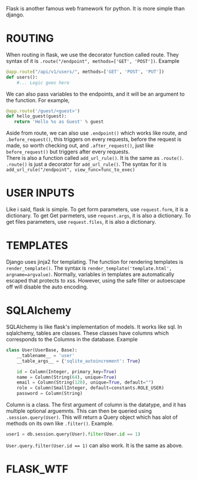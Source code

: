 Flask is another famous web framework for python. It is more simple than django.

# ROUTING
When routing in flask, we use the decorator function called route. They syntax of it is `.route("/endpoint", methods=['GET', 'POST'])`. Example   
```py
@app.route("/api/v1/users/", methods=['GET', 'POST', 'PUT'])
def users():
    #... Logic goes here
```    
We can also pass variables to the endpoints, and it will be an argument to the function. For example,    
```py
@app.route('/guest/<guest>')
def hello_guest(guest):
   return 'Hello %s as Guest' % guest
```
Aside from route, we can also use `.endpoint()` which works like route, and `.before_request()`, this triggers on every requests, before the request is made, so worth checking out, and `.after_request()`, just like `before_request()`  but triggers after every requests.    
There is also a function called `add_url_rule()`. It is the same as `.route()`. `.route()` is just a decorator for `add_url_rule()`. The syntax for it is `add_url_rule("/endpoint", view_func=func_to_exec)`

# USER INPUTS
Like i said, flask is simple. To get form parameters, use `request.form`, it is a dictionary. To get Get parmeters, use `request.args`, it is also a dictionary.  To get files parameters, use `request.files`, it is also a dictionary. 

# TEMPLATES
Django uses jinja2 for templating. The function for rendering templates is `render_template()`. The syntax is `render_template('template.html', argname=argvalue)`. Normally, variables in templates are automatically escaped that protects to xss. However, using the safe filter or autoescape off will disable the auto encoding. 

# SQLAlchemy
SQLAlchemy is like flask's implementation of models. It works like sql. In sqlalchemy, tables are classes. These classes have columns which corresponds to the Columns in the database. Example    
```python
class User(UserBase, Base):
    __tablename__ = 'user'
    __table_args__ = {'sqlite_autoincrement': True}

    id = Column(Integer, primary_key=True)
    name = Column(String(64), unique=True)
    email = Column(String(120), unique=True, default="")
    role = Column(SmallInteger, default=constants.ROLE_USER)
    password = Column(String)
```
Column is a class. The first argument of column is the datatype, and it has multiple optional arguemnts. This can then be queried using `.session.query(User)`. This will return a Query object which has alot of methods on its own like `.filter()`. Example. 
```py
user1 = db.session.query(User).filter(User.id == 1)
```    
`User.query.filter(User.id == 1)` can also work. It is the same as above.

# FLASK_WTF